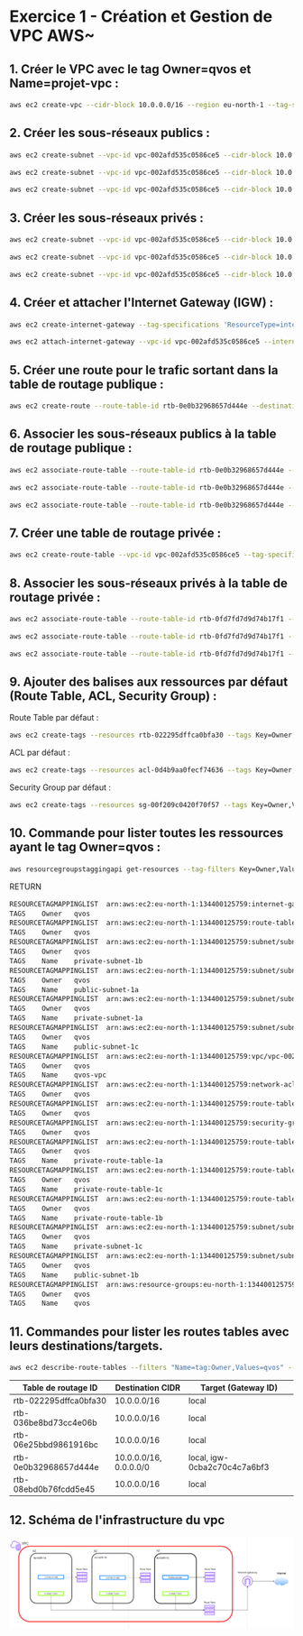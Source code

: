 # Exercice 1 - Création et Gestion de VPC AWS~

## 1. Créer le VPC avec le tag Owner=qvos et Name=projet-vpc :
```bash
aws ec2 create-vpc --cidr-block 10.0.0.0/16 --region eu-north-1 --tag-specifications 'ResourceType=vpc,Tags=[{Key=Owner,Value=qvos},{Key=Name,Value=qvos-vpc}]'
```

## 2. Créer les sous-réseaux publics :
```bash
aws ec2 create-subnet --vpc-id vpc-002afd535c0586ce5 --cidr-block 10.0.1.0/24 --availability-zone eu-north-1a --tag-specifications 'ResourceType=subnet,Tags=[{Key=Owner,Value=qvos},{Key=Name,Value=qvos-public-subnet-1a}]'
```
```bash
aws ec2 create-subnet --vpc-id vpc-002afd535c0586ce5 --cidr-block 10.0.2.0/24 --availability-zone eu-north-1b --tag-specifications 'ResourceType=subnet,Tags=[{Key=Owner,Value=qvos},{Key=Name,Value=qvos-public-subnet-1b}]'
```
```bash
aws ec2 create-subnet --vpc-id vpc-002afd535c0586ce5 --cidr-block 10.0.3.0/24 --availability-zone eu-north-1c --tag-specifications 'ResourceType=subnet,Tags=[{Key=Owner,Value=qvos},{Key=Name,Value=qvos-public-subnet-1c}]'
```

## 3. Créer les sous-réseaux privés :
```bash
aws ec2 create-subnet --vpc-id vpc-002afd535c0586ce5 --cidr-block 10.0.4.0/24 --availability-zone eu-north-1a --tag-specifications 'ResourceType=subnet,Tags=[{Key=Owner,Value=qvos},{Key=Name,Value=qvos-private-subnet-1a}]'
```
```bash
aws ec2 create-subnet --vpc-id vpc-002afd535c0586ce5 --cidr-block 10.0.5.0/24 --availability-zone eu-north-1b --tag-specifications 'ResourceType=subnet,Tags=[{Key=Owner,Value=qvos},{Key=Name,Value=qvos-private-subnet-1b}]'
```
```bash
aws ec2 create-subnet --vpc-id vpc-002afd535c0586ce5 --cidr-block 10.0.6.0/24 --availability-zone eu-north-1c --tag-specifications 'ResourceType=subnet,Tags=[{Key=Owner,Value=qvos},{Key=Name,Value=qvos-private-subnet-1c}]'
```


## 4. Créer et attacher l'Internet Gateway (IGW) :
```bash
aws ec2 create-internet-gateway --tag-specifications 'ResourceType=internet-gateway,Tags=[{Key=Owner,Value=qvos},{Key=Name,Value=projet-igw}]'
```
```bash
aws ec2 attach-internet-gateway --vpc-id vpc-002afd535c0586ce5 --internet-gateway-id igw-0cba2c70c4c7a6bf3
```

## 5. Créer une route pour le trafic sortant dans la table de routage publique :
```bash
aws ec2 create-route --route-table-id rtb-0e0b32968657d444e --destination-cidr-block 0.0.0.0/0 --gateway-id igw-0cba2c70c4c7a6bf3
```

## 6. Associer les sous-réseaux publics à la table de routage publique :

```bash
aws ec2 associate-route-table --route-table-id rtb-0e0b32968657d444e --subnet-id subnet-068639487650a8657
```

```bash
aws ec2 associate-route-table --route-table-id rtb-0e0b32968657d444e --subnet-id subnet-0da7f0e121f69c2a2
```

```bash
aws ec2 associate-route-table --route-table-id rtb-0e0b32968657d444e --subnet-id subnet-0f931e4a2490dcfc6
```


## 7. Créer une table de routage privée :
```bash
aws ec2 create-route-table --vpc-id vpc-002afd535c0586ce5 --tag-specifications 'ResourceType=route-table,Tags=[{Key=Owner,Value=qvos},{Key=Name,Value=private-route-table}]'
```

## 8. Associer les sous-réseaux privés à la table de routage privée :

```bash
aws ec2 associate-route-table --route-table-id rtb-0fd7fd7d9d74b17f1 --subnet-id subnet-068de48e901cc6132
```

```bash
aws ec2 associate-route-table --route-table-id rtb-0fd7fd7d9d74b17f1 --subnet-id subnet-0eaa72d64c23411a8
```

```bash
aws ec2 associate-route-table --route-table-id rtb-0fd7fd7d9d74b17f1 --subnet-id subnet-0ced35abdb39f8c12
```


## 9. Ajouter des balises aux ressources par défaut (Route Table, ACL, Security Group) :

Route Table par défaut :
```bash
aws ec2 create-tags --resources rtb-022295dffca0bfa30 --tags Key=Owner,Value=qvos
```

ACL par défaut :
```bash
aws ec2 create-tags --resources acl-0d4b9aa0fecf74636 --tags Key=Owner,Value=qvos
```

Security Group par défaut :
```bash
aws ec2 create-tags --resources sg-00f209c0420f70f57 --tags Key=Owner,Value=qvos
```


## 10. Commande pour lister toutes les ressources ayant le tag Owner=qvos :
```bash
aws resourcegroupstaggingapi get-resources --tag-filters Key=Owner,Values=qvos
```

RETURN 
```bash
RESOURCETAGMAPPINGLIST  arn:aws:ec2:eu-north-1:134400125759:internet-gateway/igw-0cba2c70c4c7a6bf3
TAGS    Owner   qvos
RESOURCETAGMAPPINGLIST  arn:aws:ec2:eu-north-1:134400125759:route-table/rtb-022295dffca0bfa30
TAGS    Owner   qvos
RESOURCETAGMAPPINGLIST  arn:aws:ec2:eu-north-1:134400125759:subnet/subnet-0420b73122c69423c
TAGS    Owner   qvos
TAGS    Name    private-subnet-1b
RESOURCETAGMAPPINGLIST  arn:aws:ec2:eu-north-1:134400125759:subnet/subnet-068639487650a8657
TAGS    Owner   qvos
TAGS    Name    public-subnet-1a
RESOURCETAGMAPPINGLIST  arn:aws:ec2:eu-north-1:134400125759:subnet/subnet-0d0f8c8e32f025ca1
TAGS    Owner   qvos
TAGS    Name    private-subnet-1a
RESOURCETAGMAPPINGLIST  arn:aws:ec2:eu-north-1:134400125759:subnet/subnet-0da7f0e121f69c2a2
TAGS    Owner   qvos
TAGS    Name    public-subnet-1c
RESOURCETAGMAPPINGLIST  arn:aws:ec2:eu-north-1:134400125759:vpc/vpc-002afd535c0586ce5
TAGS    Owner   qvos
TAGS    Name    qvos-vpc
RESOURCETAGMAPPINGLIST  arn:aws:ec2:eu-north-1:134400125759:network-acl/acl-0d4b9aa0fecf74636
TAGS    Owner   qvos
RESOURCETAGMAPPINGLIST  arn:aws:ec2:eu-north-1:134400125759:route-table/rtb-0e0b32968657d444e
TAGS    Owner   qvos
RESOURCETAGMAPPINGLIST  arn:aws:ec2:eu-north-1:134400125759:security-group/sg-00f209c0420f70f57
TAGS    Owner   qvos
RESOURCETAGMAPPINGLIST  arn:aws:ec2:eu-north-1:134400125759:route-table/rtb-08ebd0b76fcdd5e45
TAGS    Owner   qvos
TAGS    Name    private-route-table-1a
RESOURCETAGMAPPINGLIST  arn:aws:ec2:eu-north-1:134400125759:route-table/rtb-036be8bd73cc4e06b
TAGS    Owner   qvos
TAGS    Name    private-route-table-1c
RESOURCETAGMAPPINGLIST  arn:aws:ec2:eu-north-1:134400125759:route-table/rtb-06e25bbd9861916bc
TAGS    Owner   qvos
TAGS    Name    private-route-table-1b
RESOURCETAGMAPPINGLIST  arn:aws:ec2:eu-north-1:134400125759:subnet/subnet-0e9b1917d2cf0c16b
TAGS    Owner   qvos
TAGS    Name    private-subnet-1c
RESOURCETAGMAPPINGLIST  arn:aws:ec2:eu-north-1:134400125759:subnet/subnet-0f931e4a2490dcfc6
TAGS    Owner   qvos
TAGS    Name    public-subnet-1b
RESOURCETAGMAPPINGLIST  arn:aws:resource-groups:eu-north-1:134400125759:group/qvos
TAGS    Owner   qvos
TAGS    Name    qvos
```

## 11. Commandes pour lister les routes tables avec leurs destinations/targets.

```bash
aws ec2 describe-route-tables --filters "Name=tag:Owner,Values=qvos" --query 'RouteTables[*].{ID:RouteTableId,Routes:Routes[*].[DestinationCidrBlock,GatewayId]}' --output table
```
| Table de routage ID           | Destination CIDR               | Target (Gateway ID)        |
|-------------------------------|--------------------------------|----------------------------|
| rtb-022295dffca0bfa30          | 10.0.0.0/16                   | local                      |
| rtb-036be8bd73cc4e06b          | 10.0.0.0/16                   | local                      |
| rtb-06e25bbd9861916bc          | 10.0.0.0/16                   | local                      |
| rtb-0e0b32968657d444e          | 10.0.0.0/16, 0.0.0.0/0        | local, igw-0cba2c70c4c7a6bf3|
| rtb-08ebd0b76fcdd5e45          | 10.0.0.0/16                   | local                      |


## 12. Schéma de l'infrastructure du vpc
![alt text](image.png)

